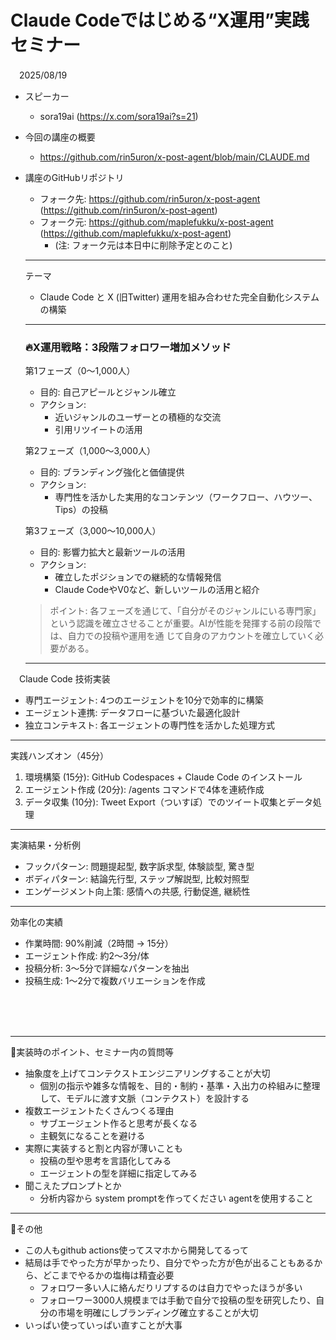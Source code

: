 # Claude Codeではじめる“X運用”実践セミナー
　2025/08/19
- スピーカー
   - sora19ai (https://x.com/sora19ai?s=21)

- 今回の講座の概要
  - https://github.com/rin5uron/x-post-agent/blob/main/CLAUDE.md


- 講座のGitHubリポジトリ
   - フォーク先: https://github.com/rin5uron/x-post-agent (https://github.com/rin5uron/x-post-agent)
   - フォーク元: https://github.com/maplefukku/x-post-agent (https://github.com/maplefukku/x-post-agent)
     - (注: フォーク元は本日中に削除予定とのこと)

  ---
  テーマ
   - Claude Code と X (旧Twitter) 運用を組み合わせた完全自動化システムの構築


  ---
  ### 🔥X運用戦略：3段階フォロワー増加メソッド

  第1フェーズ（0〜1,000人）
   - 目的: 自己アピールとジャンル確立
   - アクション:
       - 近いジャンルのユーザーとの積極的な交流
       - 引用リツイートの活用

  第2フェーズ（1,000〜3,000人）
   - 目的: ブランディング強化と価値提供
   - アクション:
       - 専門性を活かした実用的なコンテンツ（ワークフロー、ハウツー、Tips）の投稿


  第3フェーズ（3,000〜10,000人）
   - 目的: 影響力拡大と最新ツールの活用
   - アクション:
       - 確立したポジションでの継続的な情報発信
       - Claude CodeやV0など、新しいツールの活用と紹介

  > ポイント: 各フェーズを通じて、「自分がそのジャンルにいる専門家」という認識を確立させることが重要。AIが性能を発揮する前の段階では、自力での投稿や運用を通
  じて自身のアカウントを確立していく必要がある。


  ---
　Claude Code 技術実装
   - 専門エージェント: 4つのエージェントを10分で効率的に構築
   - エージェント連携: データフローに基づいた最適化設計
   - 独立コンテキスト: 各エージェントの専門性を活かした処理方式


  ---
  実践ハンズオン（45分）
   1. 環境構築 (15分): GitHub Codespaces + Claude Code のインストール
   2. エージェント作成 (20分): /agents コマンドで4体を連続作成
   3. データ収集 (10分): Tweet Export（ついすぽ）でのツイート収集とデータ処理


  ---
  実演結果・分析例
   - フックパターン: 問題提起型, 数字訴求型, 体験談型, 驚き型
   - ボディパターン: 結論先行型, ステップ解説型, 比較対照型
   - エンゲージメント向上策: 感情への共感, 行動促進, 継続性


  ---
  効率化の実績
   - 作業時間: 90%削減（2時間 → 15分）
   - エージェント作成: 約2〜3分/体
   - 投稿分析: 3〜5分で詳細なパターンを抽出
   - 投稿生成: 1〜2分で複数バリエーションを作成

<br><br><br>

  ---
  🌱実装時のポイント、セミナー内の質問等
   - 抽象度を上げてコンテクストエンジニアリングすることが大切
        - 個別の指示や雑多な情報を、目的・制約・基準・入出力の枠組みに整理して、モデルに渡す文脈（コンテクスト）を設計する
   - 複数エージェントたくさんつくる理由
     - サブエージェント作ると思考が長くなる
     - 主観気になることを避ける
   - 実際に実装すると割と内容が薄いことも
     - 投稿の型や思考を言語化してみる
     - エージェントの型を詳細に指定してみる
   - 聞こえたプロンプトとか
     - 分析内容から system promptを作ってください agentを使用すること

---
  🌱その他
   - この人もgithub actions使ってスマホから開発してるって
   - 結局は手でやった方が早かったり、自分でやった方が色が出ることもあるから、どこまでやるかの塩梅は精査必要
        - フォロワー多い人に絡んだりリプするのは自力でやったほうが多い
        - フォローワー3000人規模までは手動で自分で投稿の型を研究したり、自分の市場を明確にしブランディング確立することが大切
   - いっぱい使っていっぱい直すことが大事

